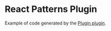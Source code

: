 # React Patterns Plugin

Example of code generated by the
[Plugin plugin](https://code-shaper.dev/docs/reference/plugin-plugin).
